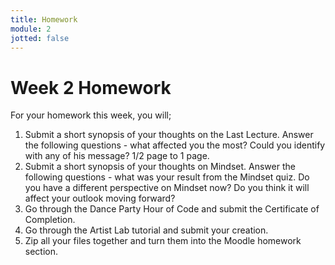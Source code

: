 ```yaml
---
title: Homework
module: 2
jotted: false
---
```


# Week 2 Homework

For your homework this week, you will;

1. Submit a short synopsis of your thoughts on the Last Lecture.  Answer the following questions - what affected you the most?  Could you identify with any of his message? 1/2 page to 1 page.
2. Submit a short synopsis of your thoughts on Mindset.  Answer the following questions - what was your result from the Mindset quiz.  Do you have a different perspective on Mindset now?  Do you think it will affect your outlook moving forward?
3. Go through the Dance Party Hour of Code and submit the Certificate of Completion.
4. Go through the Artist Lab tutorial and submit your creation.
5. Zip all your files together and turn them into the Moodle homework section.
